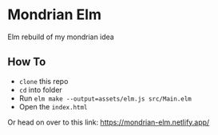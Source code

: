 # Mondrian Elm
Elm rebuild of my mondrian idea

## How To

 - `clone` this repo
 - `cd` into folder
 - Run `elm make --output=assets/elm.js src/Main.elm`
 - Open the `index.html`

Or head on over to this link: https://mondrian-elm.netlify.app/
